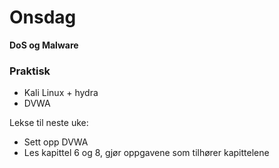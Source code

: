 # Onsdag
**DoS og Malware**

### **Praktisk**
* Kali Linux + hydra
* DVWA

Lekse til neste uke:
* Sett opp DVWA
* Les kapittel 6 og 8, gjør oppgavene som tilhører kapittelene 

